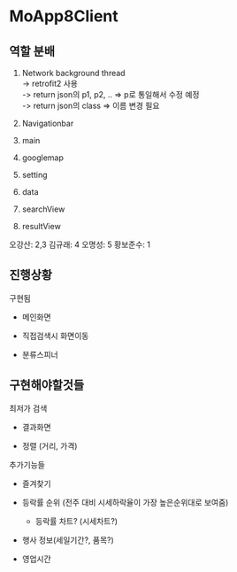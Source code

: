 # MoApp8Client

## 역할 분배
1. Network background thread  
    -> retrofit2 사용  
    -> return json의 p1, p2, .. => p로 통일해서 수정 예정  
    -> return json의 class => 이름 변경 필요
2. Navigationbar
3. main
4. googlemap
5. setting

6. data
7. searchView
8. resultView

오강산: 2,3
김규래: 4
오명성: 5
황보준수: 1

## 진행상황
구현됨

- 메인화면 

- 직접검색시 화면이동

- 분류스피너

## 구현해야할것들 
최저가 검색 

- 결과화면

- 정렬 (거리, 가격)



추가기능들

- 즐겨찾기

- 등락률 순위 (전주 대비 시세하락율이 가장 높은순위대로 보여줌)

  - 등락률 차트? (시세차트?)

- 행사 정보(세일기간?, 품목?)

- 영업시간


